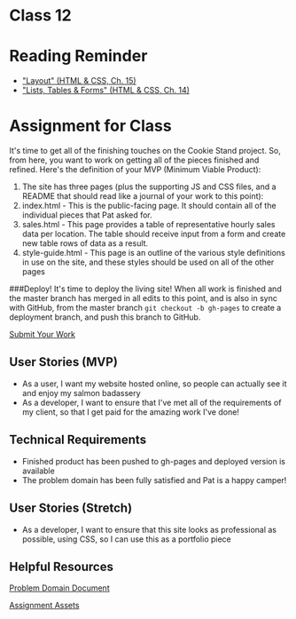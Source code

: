 # Class 12

# Reading Reminder
* ["Layout" (HTML & CSS, Ch. 15)](https://canvas.instructure.com/courses/1015286/modules/items/9246718)
* ["Lists, Tables & Forms" (HTML & CSS, Ch. 14)](https://canvas.instructure.com/courses/1015286/modules/items/9246719)

# Assignment for Class
It's time to get all of the finishing touches on the Cookie Stand project. So, from here, you want to work on getting all of the pieces finished and refined. Here's the definition of your MVP (Minimum Viable Product):
1. The site has three pages (plus the supporting JS and CSS files, and a README that should read like a journal of your work to this point):
2. index.html - This is the public-facing page. It should contain all of the individual pieces that Pat asked for.
3. sales.html - This page provides a table of representative hourly sales data per location. The table should receive input from a form and create new table rows of data as a result.
4. style-guide.html - This page is an outline of the various style definitions in use on the site, and these styles should be used on all of the other pages

###Deploy!
It's time to deploy the living site! When all work is finished and the master branch has merged in all edits to this point, and is also in sync with GitHub, from the master branch `git checkout -b gh-pages` to create a deployment branch, and push this branch to GitHub.

[Submit Your Work](https://canvas.instructure.com/courses/1015286/modules/items/9246720)

## User Stories (MVP)
 - As a user, I want my website hosted online, so people can actually see it and enjoy my salmon badassery
 - As a developer, I want to ensure that I've met all of the requirements of my client, so that I get paid for the amazing work I've done!

## Technical Requirements
 - Finished product has been pushed to gh-pages and deployed version is available
 - The problem domain has been fully satisfied and Pat is a happy camper!

## User Stories (Stretch)
 - As a developer, I want to ensure that this site looks as professional as possible, using CSS, so I can use this as a portfolio piece

## Helpful Resources
[Problem Domain Document](../assets/support.md)

[Assignment Assets](../assets)
